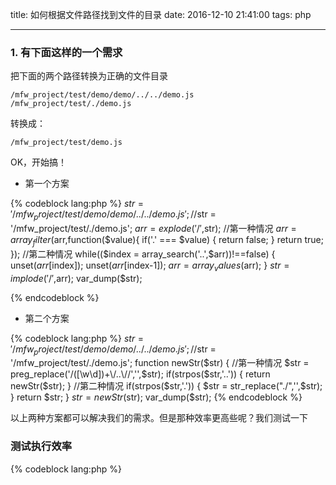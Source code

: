 title: 如何根据文件路径找到文件的目录
date: 2016-12-10 21:41:00
tags: php

---
### 1. 有下面这样的一个需求
把下面的两个路径转换为正确的文件目录
```
/mfw_project/test/demo/demo/../../demo.js
/mfw_project/test/./demo.js
```
转换成：
```
/mfw_project/test/demo.js
```

OK，开始搞！

- 第一个方案

{% codeblock lang:php %}
    $str = '/mfw_project/test/demo/demo/../../demo.js';
    //$str = '/mfw_project/test/./demo.js';
    $arr = explode('/',$str);
    //第一种情况
    $arr = array_filter($arr,function($value){
        if('.' === $value)
        {
            return false;
        }
        return true;
    });
    //第二种情况
    while(($index = array_search('..',$arr))!==false)
    {
        unset($arr[$index]);
        unset($arr[$index-1]);
        $arr = array_values($arr);
    }
    $str = implode('/',$arr);
    var_dump($str);

{% endcodeblock %}
- 第二个方案

{% codeblock lang:php %}
    $str = '/mfw_project/test/demo/demo/../../demo.js';
    //$str = '/mfw_project/test/./demo.js';
    function newStr($str)
    {
        //第一种情况
        $str = preg_replace('/([\w\d])+\/..\//','',$str);
        if(strpos($str,'..'))
        {
            return newStr($str);
        }
        //第二种情况
        if(strpos($str,'.'))
        {
            $str = str_replace("./",'',$str);
        }
        return $str;
    }
    $str = newStr($str);
    var_dump($str);
{% endcodeblock %}

以上两种方案都可以解决我们的需求。但是那种效率更高些呢？我们测试一下
### 测试执行效率

{% codeblock lang:php %}
<?php
$start_time = microtime(true);
$str = '/mfw_project/test/demo/demo/demo2/demo3/../../../../demo.js';
for($i=0;$i<100000;$i++)
{
    /*
    $arr = explode('/',$str);
    $arr = array_filter($arr,function($value){
        if('.' === $value)
        {
            return false;
        }
        return true;
    });
    while(($index = array_search('..',$arr))!==false){
        unset($arr[$index]);
        unset($arr[$index-1]);
        $arr = array_values($arr);
    }
    $str = implode('/',$arr);
    */
    $str = newStr($str);

}
    function newStr($str)
    {
        //第一种情况
        $str = preg_replace('/([\w\d])+\/..\//','',$str);
        if(strpos($str,'..'))
        {
            return newStr($str);
        }
        //第二种情况
        if(strpos($str,'.'))
        {
            $str = str_replace("./",'',$str);
        }
        return $str;
    }
echo $str."\n";

$end_time = microtime(true);
$run_time = $end_time - $start_time;
echo "程序运行".$run_time."秒";
exit;
{% endcodeblock %}
- 执行结果
{% codeblock lang:c %}
//递归方式
➜  ~ php 1.php
/mfw_project/test/demo.js
程序运行0.57571291923523秒
➜  ~ php 1.php
/mfw_project/test/demo.js
程序运行0.58426809310913秒
➜  ~ php 1.php
/mfw_project/test/demo.js
程序运行0.58362793922424秒

//截取方式
➜  ~ php 1.php
/mfw_project/test/demo.js
程序运行0.22979879379272秒
➜  ~ php 1.php
/mfw_project/test/demo.js
程序运行0.23150992393494秒
➜  ~ php 1.php
/mfw_project/test/demo.js
程序运行0.22574400901794秒
{% endcodeblock %}

可以看到代码，我们把程序循环执行了10万次，代码执行效率.
截取方式比递归方式，效率快了一倍多。
### 结论
- 尽量使用``PHP``自带函数
- ``PHP``中，用正则匹配比直接用``PHP``截取慢,不过第二种方式代码更美观一些
